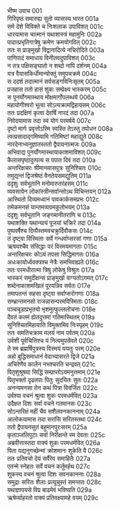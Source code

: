 भीष्म उवाच	001    
गिरिपृष्ठं समारुह्य सुतो व्यासस्य भारत	001a  
समे देशे विविक्ते च निःशलाक उपाविशत्	001c  
धारयामास चात्मानं यथाशास्त्रं महामुनिः	002a  
पादात्प्रभृतिगात्रेषु क्रमेण क्रमयोगवित्	002c  
ततः स प्राङ्मुखो विद्वानादित्ये नचिरोदिते	003a  
पाणिपादं समाधाय विनीतवदुपाविशत्	003c  
न तत्र पक्षिसङ्घातो न शब्दो नापि दर्शनम्	004a  
यत्र वैयासकिर्धीमान्योक्तुं समुपचक्रमे	004c  
स ददर्श तदात्मानं सर्वसङ्गविनिःसृतम्	005a  
प्रजहास ततो हासं शुकः सम्प्रेक्ष्य भास्करम्	005c  
स पुनर्योगमास्थाय मोक्षमार्गोपलब्धये	006a  
महायोगीश्वरो भूत्वा सोऽत्यक्रामद्विहायसम्	006c  
ततः प्रदक्षिणं कृत्वा देवर्षिं नारदं तदा	007a  
निवेदयामास तदा स्वं योगं परमर्षये 	007c  
दृष्टो मार्गः प्रवृत्तोऽस्मि स्वस्ति तेऽस्तु तपोधन	008a  
त्वत्प्रसादाद्गमिष्यामि गतिमिष्टां महाद्युते	008c  
नारदेनाभ्यनुज्ञातस्ततो द्वैपायनात्मजः	009a  
अभिवाद्य पुनर्योगमास्थायाकाशमाविशत्	009c  
कैलासपृष्ठादुत्पत्य स पपात दिवं तदा	010a  
अन्तरिक्षचरः श्रीमान्व्यासपुत्रः सुनिश्चितः	010c  
तमुद्यन्तं द्विजश्रेष्ठं वैनतेयसमद्युतिम्	011a  
ददृशुः सर्वभूतानि मनोमारुतरंहसम्	011c  
व्यवसायेन लोकांस्त्रीन्सर्वान्सोऽथ विचिन्तयन्	012a  
आस्थितो दिव्यमध्वानं पावकार्कसमप्रभः	012c  
तमेकमनसं यान्तमव्यग्रमकुतोभयम्	013a  
ददृशुः सर्वभूतानि जङ्गमानीतराणि च	013c  
यथाशक्ति यथान्यायं पूजयां चक्रिरे तदा	014a  
पुष्पवर्षैश्च दिव्यैस्तमवचक्रुर्दिवौकसः	014c  
तं दृष्ट्वा विस्मिताः सर्वे गन्धर्वाप्सरसां गणाः	015a  
ऋषयश्चैव संसिद्धाः परं विस्मयमागताः	015c  
अन्तरिक्षचरः कोऽयं तपसा सिद्धिमागतः	016a  
अधःकायोर्ध्ववक्त्रश्च नेत्रैः समभिवाह्यते	016c  
ततः परमधीरात्मा त्रिषु लोकेषु विश्रुतः	017a  
भास्करं समुदीक्षन्स प्राङ्मुखो वाग्यतोऽगमत्	017c  
शब्देनाकाशमखिलं पूरयन्निव सर्वतः	017e   
तमापतन्तं सहसा दृष्ट्वा सर्वाप्सरोगणाः	018a  
सम्भ्रान्तमनसो राजन्नासन्परमविस्मिताः	018c  
पञ्चचूडाप्रभृतयो भृशमुत्फुल्ललोचनाः	018e   
दैवतं कतमं ह्येतदुत्तमां गतिमास्थितम्	019a  
सुनिश्चितमिहायाति विमुक्तमिव निःस्पृहम्	019c  
ततः समतिचक्राम मलयं नाम पर्वतम्	020a  
उर्वशी पूर्वचित्तिश्च यं नित्यमुपसेवते	020c  
ते स्म ब्रह्मर्षिपुत्रस्य विस्मयं ययतुः परम्	020e   
अहो बुद्धिसमाधानं वेदाभ्यासरते द्विजे	021a  
अचिरेणैव कालेन नभश्चरति चन्द्रवत्	021c  
पितृशुश्रूषया सिद्धिं सम्प्राप्तोऽयमनुत्तमाम्	021e   
पितृभक्तो दृढतपाः पितुः सुदयितः सुतः	022a  
अनन्यमनसा तेन कथं पित्रा विवर्जितः	022c  
उर्वश्या वचनं श्रुत्वा शुकः परमधर्मवित्	023a  
उदैक्षत दिशः सर्वा वचने गतमानसः	023c  
सोऽन्तरिक्षं महीं चैव सशैलवनकाननाम्	024a  
आलोकयामास तदा सरांसि सरितस्तथा	024c  
ततो द्वैपायनसुतं बहुमानपुरःसरम्	025a  
कृताञ्जलिपुटाः सर्वा निरीक्षन्ते स्म देवताः	025c  
अब्रवीत्तास्तदा वाक्यं शुकः परमधर्मवित्	026a  
पिता यद्यनुगच्छेन्मां क्रोशमानः शुकेति वै	026c  
ततः प्रतिवचो देयं सर्वैरेव समाहितैः	027a  
एतन्मे स्नेहतः सर्वे वचनं कर्तुमर्हथ	027c  
शुकस्य वचनं श्रुत्वा दिशः सवनकाननाः	028a  
समुद्राः सरितः शैलाः प्रत्यूचुस्तं समन्ततः	028c  
यथाज्ञापयसे विप्र बाढमेवं भविष्यति	029a  
ऋषेर्व्याहरतो वाक्यं प्रतिवक्ष्यामहे वयम्	029c  

